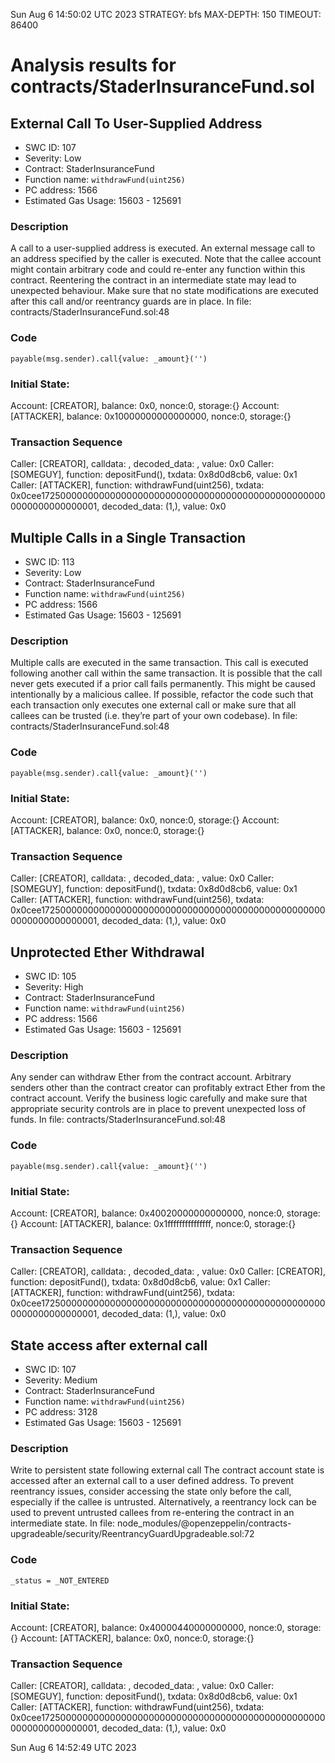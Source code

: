 Sun Aug  6 14:50:02 UTC 2023
STRATEGY: bfs
MAX-DEPTH: 150
TIMEOUT: 86400
# Analysis results for contracts/StaderInsuranceFund.sol

## External Call To User-Supplied Address
- SWC ID: 107
- Severity: Low
- Contract: StaderInsuranceFund
- Function name: `withdrawFund(uint256)`
- PC address: 1566
- Estimated Gas Usage: 15603 - 125691

### Description

A call to a user-supplied address is executed.
An external message call to an address specified by the caller is executed. Note that the callee account might contain arbitrary code and could re-enter any function within this contract. Reentering the contract in an intermediate state may lead to unexpected behaviour. Make sure that no state modifications are executed after this call and/or reentrancy guards are in place.
In file: contracts/StaderInsuranceFund.sol:48

### Code

```
payable(msg.sender).call{value: _amount}('')
```

### Initial State:

Account: [CREATOR], balance: 0x0, nonce:0, storage:{}
Account: [ATTACKER], balance: 0x10000000000000000, nonce:0, storage:{}

### Transaction Sequence

Caller: [CREATOR], calldata: , decoded_data: , value: 0x0
Caller: [SOMEGUY], function: depositFund(), txdata: 0x8d0d8cb6, value: 0x1
Caller: [ATTACKER], function: withdrawFund(uint256), txdata: 0x0cee17250000000000000000000000000000000000000000000000000000000000000001, decoded_data: (1,), value: 0x0


## Multiple Calls in a Single Transaction
- SWC ID: 113
- Severity: Low
- Contract: StaderInsuranceFund
- Function name: `withdrawFund(uint256)`
- PC address: 1566
- Estimated Gas Usage: 15603 - 125691

### Description

Multiple calls are executed in the same transaction.
This call is executed following another call within the same transaction. It is possible that the call never gets executed if a prior call fails permanently. This might be caused intentionally by a malicious callee. If possible, refactor the code such that each transaction only executes one external call or make sure that all callees can be trusted (i.e. they’re part of your own codebase).
In file: contracts/StaderInsuranceFund.sol:48

### Code

```
payable(msg.sender).call{value: _amount}('')
```

### Initial State:

Account: [CREATOR], balance: 0x0, nonce:0, storage:{}
Account: [ATTACKER], balance: 0x0, nonce:0, storage:{}

### Transaction Sequence

Caller: [CREATOR], calldata: , decoded_data: , value: 0x0
Caller: [SOMEGUY], function: depositFund(), txdata: 0x8d0d8cb6, value: 0x1
Caller: [ATTACKER], function: withdrawFund(uint256), txdata: 0x0cee17250000000000000000000000000000000000000000000000000000000000000001, decoded_data: (1,), value: 0x0


## Unprotected Ether Withdrawal
- SWC ID: 105
- Severity: High
- Contract: StaderInsuranceFund
- Function name: `withdrawFund(uint256)`
- PC address: 1566
- Estimated Gas Usage: 15603 - 125691

### Description

Any sender can withdraw Ether from the contract account.
Arbitrary senders other than the contract creator can profitably extract Ether from the contract account. Verify the business logic carefully and make sure that appropriate security controls are in place to prevent unexpected loss of funds.
In file: contracts/StaderInsuranceFund.sol:48

### Code

```
payable(msg.sender).call{value: _amount}('')
```

### Initial State:

Account: [CREATOR], balance: 0x40020000000000000, nonce:0, storage:{}
Account: [ATTACKER], balance: 0x1fffffffffffffff, nonce:0, storage:{}

### Transaction Sequence

Caller: [CREATOR], calldata: , decoded_data: , value: 0x0
Caller: [CREATOR], function: depositFund(), txdata: 0x8d0d8cb6, value: 0x1
Caller: [ATTACKER], function: withdrawFund(uint256), txdata: 0x0cee17250000000000000000000000000000000000000000000000000000000000000001, decoded_data: (1,), value: 0x0


## State access after external call
- SWC ID: 107
- Severity: Medium
- Contract: StaderInsuranceFund
- Function name: `withdrawFund(uint256)`
- PC address: 3128
- Estimated Gas Usage: 15603 - 125691

### Description

Write to persistent state following external call
The contract account state is accessed after an external call to a user defined address. To prevent reentrancy issues, consider accessing the state only before the call, especially if the callee is untrusted. Alternatively, a reentrancy lock can be used to prevent untrusted callees from re-entering the contract in an intermediate state.
In file: node_modules/@openzeppelin/contracts-upgradeable/security/ReentrancyGuardUpgradeable.sol:72

### Code

```
_status = _NOT_ENTERED
```

### Initial State:

Account: [CREATOR], balance: 0x40000440000000000, nonce:0, storage:{}
Account: [ATTACKER], balance: 0x0, nonce:0, storage:{}

### Transaction Sequence

Caller: [CREATOR], calldata: , decoded_data: , value: 0x0
Caller: [SOMEGUY], function: depositFund(), txdata: 0x8d0d8cb6, value: 0x1
Caller: [ATTACKER], function: withdrawFund(uint256), txdata: 0x0cee17250000000000000000000000000000000000000000000000000000000000000001, decoded_data: (1,), value: 0x0


Sun Aug  6 14:52:49 UTC 2023
